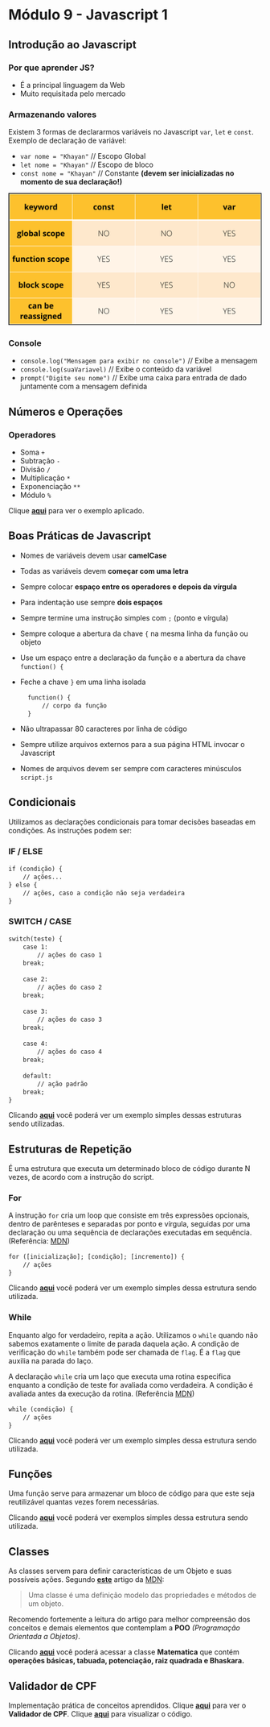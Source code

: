 # Módulo 9 - Javascript 1

## Introdução ao Javascript

### Por que aprender JS?

- É a principal linguagem da Web
- Muito requisitada pelo mercado

### Armazenando valores

Existem 3 formas de declararmos variáveis no Javascript `var`, `let` e `const`. Exemplo de declaração de variável:

- `var nome = "Khayan"` // Escopo Global
- `let nome = "Khayan"` // Escopo de bloco
- `const nome = "Khayan"` // Constante **(devem ser inicializadas no momento de sua declaração!)**

![board-variaveis.png](const-vs-let-vs-var.png)

### Console

- `console.log("Mensagem para exibir no console")` // Exibe a mensagem
- `console.log(suaVariavel)` // Exibe o conteúdo da variável
- `prompt("Digite seu nome")` // Exibe uma caixa para entrada de dado juntamente com a mensagem definida

## Números e Operações

### Operadores

- Soma `+`
- Subtração `-`
- Divisão `/`
- Multiplicação `*`
- Exponenciação `**`
- Módulo `%`

Clique **[aqui](operadores.js)** para ver o exemplo aplicado.

## Boas Práticas de Javascript

- Nomes de variáveis devem usar **camelCase**
- Todas as variáveis devem **começar com uma letra**
- Sempre colocar **espaço entre os operadores e depois da vírgula**
- Para indentação use sempre **dois espaços**
- Sempre termine uma instrução simples com `;` (ponto e vírgula)
- Sempre coloque a abertura da chave `{` na mesma linha da função ou objeto
- Use um espaço entre a declaração da função e a abertura da chave `function() {`
- Feche a chave `}` em uma linha isolada
        
        function() {
            // corpo da função
        }

- Não ultrapassar 80 caracteres por linha de código
- Sempre utilize arquivos externos para a sua página HTML invocar o Javascript
- Nomes de arquivos devem ser sempre com caracteres minúsculos `script.js`

## Condicionais

Utilizamos as declarações condicionais para tomar decisões baseadas em condições. As instruções podem ser:

### IF / ELSE

    if (condição) {
        // ações...
    } else {
        // ações, caso a condição não seja verdadeira
    }

### SWITCH / CASE

    switch(teste) {
        case 1:
            // ações do caso 1
        break;

        case 2:
            // ações do caso 2
        break;

        case 3:
            // ações do caso 3
        break;

        case 4:
            // ações do caso 4
        break;

        default:
            // ação padrão
        break;
    }

Clicando **[aqui](condicionais.js)** você poderá ver um exemplo simples dessas estruturas sendo utilizadas.

## Estruturas de Repetição

É uma estrutura que executa um determinado bloco de código durante N vezes, de acordo com a instrução do script.

### For

A instrução `for` cria um loop que consiste em três expressões opcionais, dentro de parênteses e separadas por ponto e vírgula, seguidas por uma declaração ou uma sequência de declarações executadas em sequência. (Referência: [MDN](https://developer.mozilla.org/pt-BR/docs/Web/JavaScript/Reference/Statements/for))

    for ([inicialização]; [condição]; [incremento]) {
        // ações
    }

Clicando **[aqui](for.js)** você poderá ver um exemplo simples dessa estrutura sendo utilizada.

### While

Enquanto algo for verdadeiro, repita a ação. Utilizamos o `while` quando não sabemos exatamente o limite de parada daquela ação. A condição de verificação do `while` também pode ser chamada de `flag`. É a `flag` que auxilia na parada do laço.

A declaração `while` cria um laço que executa uma rotina especifica enquanto a condição de teste for avaliada como verdadeira. A condição é avaliada antes da execução da rotina. (Referência [MDN](https://developer.mozilla.org/pt-BR/docs/Web/JavaScript/Reference/Statements/while))

    while (condição) {
        // ações
    }

Clicando **[aqui](while.js)** você poderá ver um exemplo simples dessa estrutura sendo utilizada.

## Funções

Uma função serve para armazenar um bloco de código para que este seja reutilizável quantas vezes forem necessárias.

Clicando **[aqui](funcao.js)** você poderá ver exemplos simples dessa estrutura sendo utilizada.

## Classes

As classes servem para definir características de um Objeto e suas possíveis ações. Segundo **[este](https://developer.mozilla.org/pt-BR/docs/Web/JavaScript/Introduction_to_Object-Oriented_JavaScript)** artigo da [MDN](https://developer.mozilla.org/pt-BR/): 

> Uma classe é uma definição modelo das propriedades e métodos de um objeto.

Recomendo fortemente a leitura do artigo para melhor compreensão dos conceitos e demais elementos que contemplam a **POO** _(Programação Orientada a Objetos)_.

Clicando **[aqui](classe.js)** você poderá acessar a classe **Matematica** que contém **operações básicas, tabuada, potenciação, raiz quadrada e Bhaskara.**

## Validador de CPF

Implementação prática de conceitos aprendidos. Clique **[aqui](https://validador-de-cpf.netlify.app/)** para ver o **Validador de CPF**. Clique **[aqui](validador-cpf)** para visualizar o código.